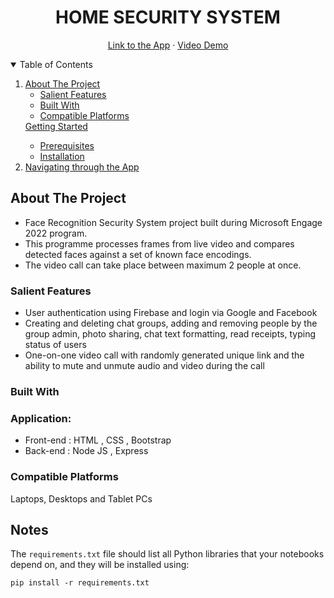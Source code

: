 <h1 align="center">HOME SECURITY SYSTEM</h1>

<p align="center">
 <a target="_blank" href="https://microsoft-teams-engage.netlify.app/">Link to the App</a>
    ·
 <a target="_blank" href="https://youtu.be/O7uGtnhZe2s">Video Demo</a>
</p>

    
<!-- TABLE OF CONTENTS -->
<details open="open">
  <summary>Table of Contents</summary>
  <ol>
    <li>
      <a href="#about-the-project">About The Project</a>
      <ul>
        <li><a href="#salient-features">Salient Features</a></li>
       <li><a href="#built-with">Built With</a></li>
        <li><a href="#compatible-platforms">Compatible Platforms</a></li>    
      </ul>
    </li>
      <a href="#getting-started">Getting Started</a>
      <ul>
        <li><a href="#prerequisites">Prerequisites</a></li>
        <li><a href="#installation">Installation</a></li>
      </ul>
    </li>
    <li><a href="#navigating-through-the-app">Navigating through the App</a></li><ul>
      </ul>
  </ol>
</details>

<!-- ABOUT THE PROJECT -->

## About The Project
* Face Recognition Security System project built during Microsoft Engage 2022 program. 
* This programme processes frames from live video and compares detected faces against a set of known face encodings. 
* The video call can take place between maximum 2 people at once.

### Salient Features
* User authentication using Firebase and login via Google and Facebook
* Creating and deleting chat groups, adding and removing people by the group admin, photo sharing, chat text formatting, read receipts, typing status of users
* One-on-one video call with randomly generated unique link and the ability to mute and unmute audio and video during the call

### Built With

###  Application: 
* Front-end :
  HTML , CSS , Bootstrap
* Back-end :
  Node JS , Express

### Compatible Platforms
Laptops, Desktops and Tablet PCs

## Notes
The `requirements.txt` file should list all Python libraries that your notebooks
depend on, and they will be installed using:

```
pip install -r requirements.txt
```

